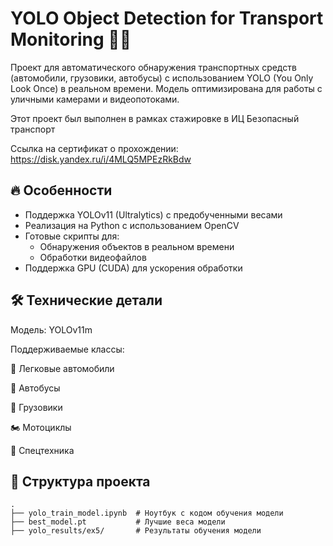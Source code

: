 # YOLO Object Detection for Transport Monitoring 🚗🚦

Проект для автоматического обнаружения транспортных средств (автомобили, грузовики, автобусы) с использованием YOLO (You Only Look Once) в реальном времени. Модель оптимизирована для работы с уличными камерами и видеопотоками.

Этот проект был выполнен в рамках стажировке в ИЦ Безопасный транспорт

Ссылка на сертификат о прохождении: https://disk.yandex.ru/i/4MLQ5MPEzRkBdw
## 🔥 Особенности

- Поддержка YOLOv11 (Ultralytics) с предобученными весами
- Реализация на Python с использованием OpenCV
- Готовые скрипты для:
  - Обнаружения объектов в реальном времени
  - Обработки видеофайлов
- Поддержка GPU (CUDA) для ускорения обработки

## 🛠️ Технические детали
Модель: YOLOv11m

Поддерживаемые классы:

🚗 Легковые автомобили

🚌 Автобусы

🚛 Грузовики

🏍️ Мотоциклы

🚜 Спецтехника

## 📂 Структура проекта
```text
.
├── yolo_train_model.ipynb  # Ноутбук с кодом обучения модели
├── best_model.pt           # Лучшие веса модели
├── yolo_results/ex5/       # Результаты обучения модели
```
